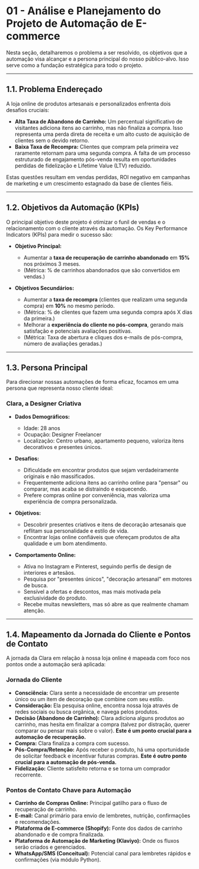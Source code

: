 # 01 - Análise e Planejamento do Projeto de Automação de E-commerce

Nesta seção, detalharemos o problema a ser resolvido, os objetivos que a automação visa alcançar e a persona principal do nosso público-alvo. Isso serve como a fundação estratégica para todo o projeto.

---
## 1.1. Problema Endereçado

A loja online de produtos artesanais e personalizados enfrenta dois desafios cruciais:

* **Alta Taxa de Abandono de Carrinho:** Um percentual significativo de visitantes adiciona itens ao carrinho, mas não finaliza a compra. Isso representa uma perda direta de receita e um alto custo de aquisição de clientes sem o devido retorno.
* **Baixa Taxa de Recompra:** Clientes que compram pela primeira vez raramente retornam para uma segunda compra. A falta de um processo estruturado de engajamento pós-venda resulta em oportunidades perdidas de fidelização e Lifetime Value (LTV) reduzido.

Estas questões resultam em vendas perdidas, ROI negativo em campanhas de marketing e um crescimento estagnado da base de clientes fiéis.

---
## 1.2. Objetivos da Automação (KPIs)

O principal objetivo deste projeto é otimizar o funil de vendas e o relacionamento com o cliente através da automação. Os Key Performance Indicators (KPIs) para medir o sucesso são:

* **Objetivo Principal:**
    * Aumentar a **taxa de recuperação de carrinho abandonado** em **15%** nos próximos 3 meses.
    * (Métrica: % de carrinhos abandonados que são convertidos em vendas.)

* **Objetivos Secundários:**
    * Aumentar a **taxa de recompra** (clientes que realizam uma segunda compra) em **10%** no mesmo período.
    * (Métrica: % de clientes que fazem uma segunda compra após X dias da primeira.)
    * Melhorar a **experiência do cliente no pós-compra**, gerando mais satisfação e potenciais avaliações positivas.
    * (Métrica: Taxa de abertura e cliques dos e-mails de pós-compra, número de avaliações geradas.)

---
## 1.3. Persona Principal

Para direcionar nossas automações de forma eficaz, focamos em uma persona que representa nosso cliente ideal:

### Clara, a Designer Criativa

* **Dados Demográficos:**
    * Idade: 28 anos
    * Ocupação: Designer Freelancer
    * Localização: Centro urbano, apartamento pequeno, valoriza itens decorativos e presentes únicos.

* **Desafios:**
    * Dificuldade em encontrar produtos que sejam verdadeiramente originais e não massificados.
    * Frequentemente adiciona itens ao carrinho online para "pensar" ou comparar, mas acaba se distraindo e esquecendo.
    * Prefere compras online por conveniência, mas valoriza uma experiência de compra personalizada.

* **Objetivos:**
    * Descobrir presentes criativos e itens de decoração artesanais que reflitam sua personalidade e estilo de vida.
    * Encontrar lojas online confiáveis que ofereçam produtos de alta qualidade e um bom atendimento.

* **Comportamento Online:**
    * Ativa no Instagram e Pinterest, seguindo perfis de design de interiores e artesãos.
    * Pesquisa por "presentes únicos", "decoração artesanal" em motores de busca.
    * Sensível a ofertas e descontos, mas mais motivada pela exclusividade do produto.
    * Recebe muitas newsletters, mas só abre as que realmente chamam atenção.

---
## 1.4. Mapeamento da Jornada do Cliente e Pontos de Contato

A jornada da Clara em relação à nossa loja online é mapeada com foco nos pontos onde a automação será aplicada:

### Jornada do Cliente
* **Consciência:** Clara sente a necessidade de encontrar um presente único ou um item de decoração que combine com seu estilo.
* **Consideração:** Ela pesquisa online, encontra nossa loja através de redes sociais ou busca orgânica, e navega pelos produtos.
* **Decisão (Abandono de Carrinho):** Clara adiciona alguns produtos ao carrinho, mas hesita em finalizar a compra (talvez por distração, querer comparar ou pensar mais sobre o valor). **Este é um ponto crucial para a automação de recuperação.**
* **Compra:** Clara finaliza a compra com sucesso.
* **Pós-Compra/Retenção:** Após receber o produto, há uma oportunidade de solicitar feedback e incentivar futuras compras. **Este é outro ponto crucial para a automação de pós-venda.**
* **Fidelização:** Cliente satisfeito retorna e se torna um comprador recorrente.

### Pontos de Contato Chave para Automação
* **Carrinho de Compras Online:** Principal gatilho para o fluxo de recuperação de carrinho.
* **E-mail:** Canal primário para envio de lembretes, nutrição, confirmações e recomendações.
* **Plataforma de E-commerce (Shopify):** Fonte dos dados de carrinho abandonado e de compra finalizada.
* **Plataforma de Automação de Marketing (Klaviyo):** Onde os fluxos serão criados e gerenciados.
* **WhatsApp/SMS (Conceitual):** Potencial canal para lembretes rápidos e confirmações (via módulo Python).